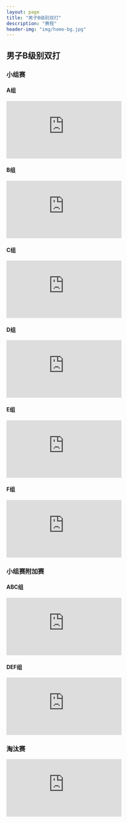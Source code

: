 ```yaml
---
layout: page
title: "男子B级别双打"
description: "赛程"
header-img: "img/home-bg.jpg"
---
```

<h2><p class="text-center">男子B级别双打</p></h2>

<h3>小组赛</h3>

<h4>A组</h4>
<div class="embed-responsive embed-responsive-4by3">
  <iframe class="embed-responsive-item" src="http://actc.challonge.com/2016bdouble_a/module?show_standings=1&tab=standings" frameborder="0" allowtransparency="true"></iframe>
</div>

<h4>B组</h4>
<div class="embed-responsive embed-responsive-4by3">
  <iframe class="embed-responsive-item" src="http://actc.challonge.com/2016bdouble_b/module?show_standings=1&tab=standings" frameborder="0" allowtransparency="true"></iframe>
</div>

<h4>C组</h4>
<div class="embed-responsive embed-responsive-4by3">
  <iframe class="embed-responsive-item" src="http://actc.challonge.com/2016bdouble_c/module?show_standings=1&tab=standings" frameborder="0" allowtransparency="true"></iframe>
</div>

<h4>D组</h4>
<div class="embed-responsive embed-responsive-4by3">
  <iframe class="embed-responsive-item" src="http://actc.challonge.com/2016bdouble_d/module?show_standings=1&tab=standings" frameborder="0" allowtransparency="true"></iframe>
</div>

<h4>E组</h4>
<div class="embed-responsive embed-responsive-4by3">
  <iframe class="embed-responsive-item" src="http://actc.challonge.com/2016bdouble_e/module?show_standings=1&tab=standings" frameborder="0" allowtransparency="true"></iframe>
</div>

<h4>F组</h4>
<div class="embed-responsive embed-responsive-4by3">
  <iframe class="embed-responsive-item" src="http://actc.challonge.com/2016bdouble_f/module?show_standings=1&tab=standings" frameborder="0" allowtransparency="true"></iframe>
</div>

<h3>小组赛附加赛</h3>

<h4>ABC组</h4>
<div class="embed-responsive embed-responsive-4by3">
  <iframe class="embed-responsive-item" src="http://actc.challonge.com/2016bdouble_abc/module?show_standings=1&tab=standings" frameborder="0" allowtransparency="true"></iframe>
</div>

<h4>DEF组</h4>
<div class="embed-responsive embed-responsive-4by3">
  <iframe class="embed-responsive-item" src="http://actc.challonge.com/2016bdouble_def/module?show_standings=1&tab=standings" frameborder="0" allowtransparency="true"></iframe>
</div>

<h3>淘汰赛</h3>

<div class="embed-responsive embed-responsive-4by3">
  <iframe class="embed-responsive-item" src="http://actc.challonge.com/2016bdouble_final/module" frameborder="0" allowtransparency="true"></iframe>
</div>
